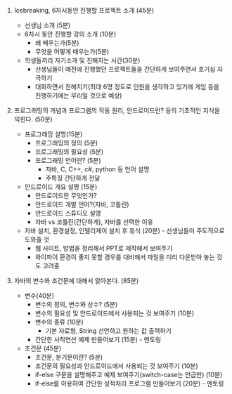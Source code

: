 1. Icebreaking, 6차시동안 진행할 프로젝트 소개 (45분)
    * 선생님 소개 (5분)
    * 6차시 동안 진행할 강의 소개 (10분)
        * 왜 배우는가(5분)
        * 무엇을 어떻게 배우는가(5분)
    * 학생들끼리 자기소개 및 친해지는 시간(30분)
        * 선생님들이 예전에 진행했던 프로젝트들을 간단하게 보여주면서 호기심 자극하기
        * 대화하면서 친해지기(최대 6명 정도로 인원을 생각하고 있기에 게임 등을 진행하기에는 무리일 것으로 예상)

2. 프로그래밍의 개념과 프로그램의 작동 원리, 안드로이드란? 등의 기초적인 지식을 익힌다. (50분)
    * 프로그래밍 설명(15분)
        * 프로그래밍의 정의 (5분)
        * 프로그래밍의 필요성 (5분)
        * 프로그래밍 언어란? (5분)
            * 자바, C, C++, c#, python 등 언어 설명
            * 주특징 간단하게 전달
    * 안드로이드 개요 설명 (15분)
        * 안드로이드란 무엇인가?
        * 안드로이드 개발 언어?(자바, 코틀린)
        * 안드로이드 스튜디오 설명
        * 자바 vs 코틀린(간단하게), 자바를 선택한 이유
    * 자바 설치, 환경설정, 인텔리제이 설치 후 휴식 (20분) - 선생님들이 주도적으로 도와줄 것
        * 웹 사이트, 방법을 정리해서 PPT로 제작해서 보여주기 
        * 와이파이 환경이 좋지 못할 경우를 대비해서 파일을 미리 다운받아 놓는 것도 고려중

3. 자바의 변수와 조건문에 대해서 알아본다. (85분)
    * 변수(40분)
        * 변수의 정의, 변수와 상수? (5분)
        * 변수의 필요성 및 안드로이드에서 사용되는 것 보여주기 (10분)
        * 변수의 종류 (10분)
            * 기본 자료형, String 선언하고 원하는 값 출력하기
        * 간단한 사칙연산 예제 만들어보기 (15분) - 멘토링
    * 조건문 (45분)
        * 조건문, 분기문이란? (5분)
        * 조건문의 필요성과 안드로이드에서 사용되는 것 보여주기 (10분)
        * if-else 구문을 설명해주고 예제 보여주기(switch-case는 언급만) (10분)
        * if-else를 이용하여 간단한 성적처리 프로그램 만들어보기 (20분) - 멘토링



